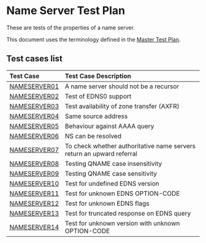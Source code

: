 # Name Server Test Plan

These are tests of the properties of a name server.

This document uses the terminology defined in the [Master Test Plan].


[Master Test Plan]:             ../MasterTestPlan.md
[Test Case README]:             ../README.md

## Test cases list

<!-- Table generated by script updateTestPlanReadme.pl from Zonemaster/Zonemaster utils directory -->

|Test Case |Test Case Description|
|:---------|:--------------------|
|[NAMESERVER01](nameserver01.md)|A name server should not be a recursor|
|[NAMESERVER02](nameserver02.md)|Test of EDNS0 support|
|[NAMESERVER03](nameserver03.md)|Test availability of zone transfer (AXFR)|
|[NAMESERVER04](nameserver04.md)|Same source address|
|[NAMESERVER05](nameserver05.md)|Behaviour against AAAA query|
|[NAMESERVER06](nameserver06.md)|NS can be resolved|
|[NAMESERVER07](nameserver07.md)|To check whether authoritative name servers return an upward referral|
|[NAMESERVER08](nameserver08.md)|Testing QNAME case insensitivity  |
|[NAMESERVER09](nameserver09.md)|Testing QNAME case sensitivity|
|[NAMESERVER10](nameserver10.md)|Test for undefined EDNS version|
|[NAMESERVER11](nameserver11.md)|Test for unknown EDNS OPTION-CODE|
|[NAMESERVER12](nameserver12.md)|Test for unknown EDNS flags|
|[NAMESERVER13](nameserver13.md)|Test for truncated response on EDNS query|
|[NAMESERVER14](nameserver14.md)|Test for unknown version with unknown OPTION-CODE|
